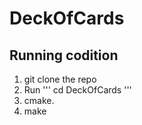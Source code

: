 # DeckOfCards

## Running codition 
1. git clone the repo
2. Run 
'''
cd DeckOfCards
'''  
3. cmake. 
4. make
